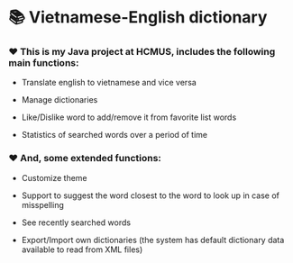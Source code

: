 # 📚 Vietnamese-English dictionary 

### ❤️ This is my Java project at HCMUS, includes the following main functions:

* Translate english to vietnamese and vice versa

* Manage dictionaries

* Like/Dislike word to add/remove it from favorite list words

* Statistics of searched words over a period of time

### ❤️ And, some extended functions:

* Customize theme

* Support to suggest the word closest to the word to look up in case of misspelling

* See recently searched words

* Export/Import own dictionaries (the system has default dictionary data available to read from XML files)